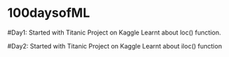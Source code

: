 # 100daysofML

#Day1: Started with Titanic Project on Kaggle
      Learnt about loc() function.
      
#Day2: Started with Titanic Project on Kaggle
      Learnt about iloc() function

